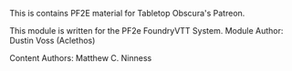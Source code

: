 This is contains PF2E  material for Tabletop Obscura's Patreon.

This module is written for the PF2e FoundryVTT System.
Module Author: Dustin Voss (Aclethos)

Content Authors: Matthew C. Ninness
